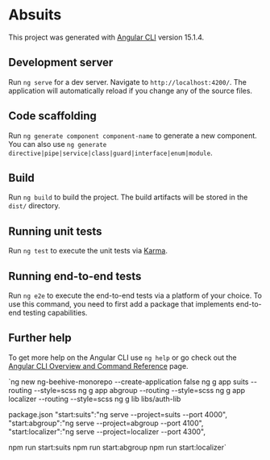 # Absuits

This project was generated with [Angular CLI](https://github.com/angular/angular-cli) version 15.1.4.

## Development server

Run `ng serve` for a dev server. Navigate to `http://localhost:4200/`. The application will automatically reload if you change any of the source files.

## Code scaffolding

Run `ng generate component component-name` to generate a new component. You can also use `ng generate directive|pipe|service|class|guard|interface|enum|module`.

## Build

Run `ng build` to build the project. The build artifacts will be stored in the `dist/` directory.

## Running unit tests

Run `ng test` to execute the unit tests via [Karma](https://karma-runner.github.io).

## Running end-to-end tests

Run `ng e2e` to execute the end-to-end tests via a platform of your choice. To use this command, you need to first add a package that implements end-to-end testing capabilities.

## Further help

To get more help on the Angular CLI use `ng help` or go check out the [Angular CLI Overview and Command Reference](https://angular.io/cli) page.

`ng new ng-beehive-monorepo --create-application false
ng g app suits --routing --style=scss
ng g app abgroup --routing --style=scss
ng g app localizer --routing --style=scss
ng g lib libs/auth-lib

package.json
"start:suits":"ng serve --project=suits --port 4000",
"start:abgroup":"ng serve --project=abgroup --port 4100",
"start:localizer":"ng serve --project=localizer --port 4300",


npm run start:suits
npm run start:abgroup
npm run start:localizer`
